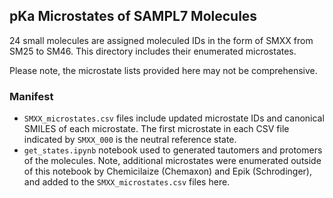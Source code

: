 ## pKa Microstates of SAMPL7 Molecules

24 small molecules are assigned moleculed IDs in the form of SMXX from SM25 to SM46. This directory includes their enumerated microstates.

Please note, the microstate lists provided here may not be comprehensive.

### Manifest
- `SMXX_microstates.csv` files include updated microstate IDs and canonical SMILES of each microstate. The first microstate in each CSV file indicated by `SMXX_000` is the neutral reference state.
- `get_states.ipynb` notebook used to generated tautomers and protomers of the molecules. Note, additional microstates were enumerated outside of this notebook by Chemicilaize (Chemaxon) and Epik (Schrodinger), and added to the `SMXX_microstates.csv` files here.  
